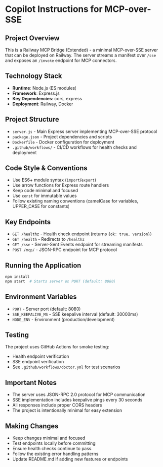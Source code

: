 # Copilot Instructions for MCP-over-SSE

## Project Overview
This is a Railway MCP Bridge (Extended) - a minimal MCP-over-SSE server that can be deployed on Railway. The server streams a manifest over `/sse` and exposes an `/invoke` endpoint for MCP connectors.

## Technology Stack
- **Runtime**: Node.js (ES modules)
- **Framework**: Express.js
- **Key Dependencies**: cors, express
- **Deployment**: Railway, Docker

## Project Structure
- `server.js` - Main Express server implementing MCP-over-SSE protocol
- `package.json` - Project dependencies and scripts
- `Dockerfile` - Docker configuration for deployment
- `.github/workflows/` - CI/CD workflows for health checks and deployment

## Code Style & Conventions
- Use ES6+ module syntax (`import`/`export`)
- Use arrow functions for Express route handlers
- Keep code minimal and focused
- Use `const` for immutable values
- Follow existing naming conventions (camelCase for variables, UPPER_CASE for constants)

## Key Endpoints
- `GET /healthz` - Health check endpoint (returns `{ok: true, version}`)
- `GET /health` - Redirects to `/healthz`
- `GET /sse` - Server-Sent Events endpoint for streaming manifests
- `POST /mcp/` - JSON-RPC endpoint for MCP protocol

## Running the Application
```bash
npm install
npm start  # Starts server on PORT (default: 8080)
```

## Environment Variables
- `PORT` - Server port (default: 8080)
- `SSE_KEEPALIVE_MS` - SSE keepalive interval (default: 30000ms)
- `NODE_ENV` - Environment (production/development)

## Testing
The project uses GitHub Actions for smoke testing:
- Health endpoint verification
- SSE endpoint verification
- See `.github/workflows/doctor.yml` for test scenarios

## Important Notes
- The server uses JSON-RPC 2.0 protocol for MCP communication
- SSE implementation includes keepalive pings every 30 seconds
- All responses include proper CORS headers
- The project is intentionally minimal for easy extension

## Making Changes
- Keep changes minimal and focused
- Test endpoints locally before committing
- Ensure health checks continue to pass
- Follow the existing error handling patterns
- Update README.md if adding new features or endpoints
